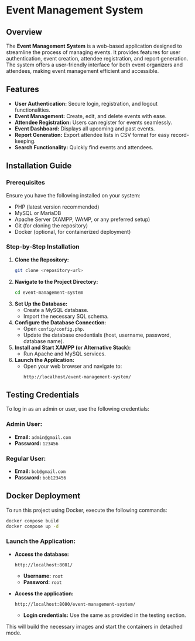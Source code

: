 # Event Management System

## Overview

The **Event Management System** is a web-based application designed to streamline the process of managing events. It provides features for user authentication, event creation, attendee registration, and report generation. The system offers a user-friendly interface for both event organizers and attendees, making event management efficient and accessible.

## Features

- **User Authentication:** Secure login, registration, and logout functionalities.
- **Event Management:** Create, edit, and delete events with ease.
- **Attendee Registration:** Users can register for events seamlessly.
- **Event Dashboard:** Displays all upcoming and past events.
- **Report Generation:** Export attendee lists in CSV format for easy record-keeping.
- **Search Functionality:** Quickly find events and attendees.

## Installation Guide

### Prerequisites

Ensure you have the following installed on your system:

- PHP (latest version recommended)
- MySQL or MariaDB
- Apache Server (XAMPP, WAMP, or any preferred setup)
- Git (for cloning the repository)
- Docker (optional, for containerized deployment)

### Step-by-Step Installation

1. **Clone the Repository:**
   ```sh
   git clone <repository-url>
   ```
2. **Navigate to the Project Directory:**
   ```sh
   cd event-management-system
   ```
3. **Set Up the Database:**
   - Create a MySQL database.
   - Import the necessary SQL schema.
4. **Configure the Database Connection:**
   - Open `config/config.php`.
   - Update the database credentials (host, username, password, database name).
5. **Install and Start XAMPP (or Alternative Stack):**
   - Run Apache and MySQL services.
6. **Launch the Application:**
   - Open your web browser and navigate to:
     ```
     http://localhost/event-management-system/
     ```

## Testing Credentials

To log in as an admin or user, use the following credentials:

### Admin User:

- **Email:** `admin@gmail.com`
- **Password:** `123456`

### Regular User:

- **Email:** `bob@gmail.com`
- **Password:** `bob123456`

## Docker Deployment

To run this project using Docker, execute the following commands:

```sh
docker compose build
docker compose up -d
```

### Launch the Application:

- **Access the database:**

  ```
  http://localhost:8081/
  ```

  - **Username:** `root`
  - **Password:** `root`

- **Access the application:**
  ```
  http://localhost:8080/event-management-system/
  ```
  - **Login credentials:** Use the same as provided in the testing section.

This will build the necessary images and start the containers in detached mode.
